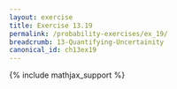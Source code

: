 ```yaml
---
layout: exercise
title: Exercise 13.19
permalink: /probability-exercises/ex_19/
breadcrumb: 13-Quantifying-Uncertainity
canonical_id: ch13ex19
---
```


{% include mathjax_support %}
